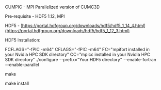CUMPIC - MPI Parallelized version of CUMC3D 

Pre-requisite - HDF5 1.12, MPI

HDF5 - [https://portal.hdfgroup.org/downloads/hdf5/hdf5_1_14_4.html](https://portal.hdfgroup.org/downloads/hdf5/hdf5_1_12_3.html)

HDF5 Installation:

FCFLAGS="-fPIC -m64" CFLAGS="-fPIC -m64" 
FC="mpifort installed in your Nvidia HPC SDK directory" 
CC="mpicc installed in your Nvidia HPC SDK directory" 
./configure --prefix="Your HDF5 directory" --enable-fortran --enable-parallel

make

make install
